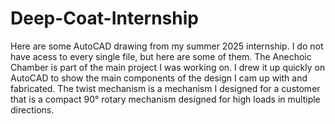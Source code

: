 # Deep-Coat-Internship
Here are some AutoCAD drawing from my summer 2025 internship.
I do not have acess to every single file, but here are some of them.
The Anechoic Chamber is part of the main project I was working on. I drew it up quickly on AutoCAD to show the main components of the design I cam up with and fabricated.
The twist mechanism is a mechanism I designed for a customer that is a compact 90° rotary mechanism designed for high loads in multiple directions. 

